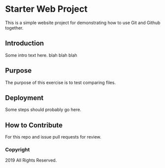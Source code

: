 # Starter Web Project

This is a simple website project for demonstrating how to use Git and Github together.

## Introduction

Some intro text here.
blah blah blah

## Purpose

The purpose of this exercise is to test comparing files.

## Deployment

Some steps should probably go here.

## How to Contribute

For this repo and issue pull requests for review.

### Copyright

2019 All Rights Reserved.